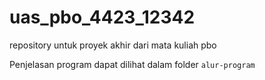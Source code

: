 # uas_pbo_4423_12342
repository untuk proyek akhir dari mata kuliah pbo

Penjelasan program dapat dilihat dalam folder ```alur-program```